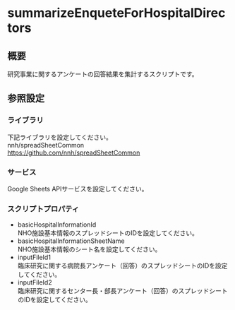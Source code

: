 # summarizeEnqueteForHospitalDirectors
## 概要
研究事業に関するアンケートの回答結果を集計するスクリプトです。  
## 参照設定
### ライブラリ
下記ライブラリを設定してください。  
nnh/spreadSheetCommon  
https://github.com/nnh/spreadSheetCommon 
### サービス
Google Sheets APIサービスを設定してください。  
### スクリプトプロパティ
- basicHospitalInformationId  
NHO施設基本情報のスプレッドシートのIDを設定してください。  
- basicHospitalInformationSheetName  
NHO施設基本情報のシート名を設定してください。  
- inputFileId1  
臨床研究に関する病院長アンケート（回答）のスプレッドシートのIDを設定してください。
- inputFileId2  
臨床研究に関するセンター長・部長アンケート（回答）のスプレッドシートのIDを設定してください。
